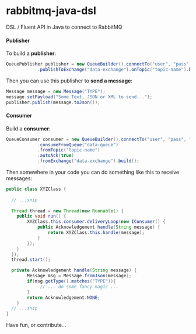 # rabbitmq-java-dsl
DSL / Fluent API in Java to connect to RabbitMQ

#### Publisher

To build a **publisher**:

```java
QueuePublisher publisher = new QueueBuilder().connectTo("user", "pass", "localhost", "5672")
			.publishToExchange("data-exchange").onTopic("topic-name").build();
```			

Then you can use this publisher to **send a message**:

```java
Message message = new Message("TYPE");
message.setPayload("Some Text, JSON or XML to send...");
publisher.publish(message.toJson());
```	

#### Consumer

Build a **consumer**:

```java
QueueConsumer consumer = new QueueBuilder().connectTo("user", "pass", "localhost", "5672")
			.consumeFromQueue("data-queue")
			.fromTopic("topic-name")
			.autoAck(true)
			.fromExchange("data-exchange").build();
```	

Then somewhere in your code you can do something like this to receive messages:

```java
public class XYZClass {
  
  // ...snip
  
  Thread thread = new Thread(new Runnable() {
  	public void run() {
  		XYZClass.this.consumer.deliveryLoop(new IConsumer() {
  			public Acknowledgement handle(String message) {
  				return XYZClass.this.handle(message);
  			}
  		});
  	}
  });
  thread.start();

  private Acknowledgement handle(String message) {
		Message msg = Message.fromJson(message);
		if(msg.getType().matches("TYPE")){
			 // ... do some fancy magic ...
		}
		return Acknowledgement.NONE;
	}
  // ...snip
}
```

Have fun, or contribute...
